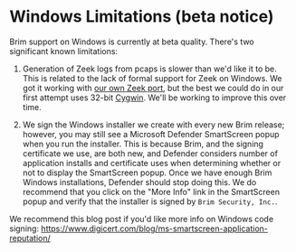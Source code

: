 # Windows Limitations (beta notice)

Brim support on Windows is currently at beta quality. There's two
significant known limitations:

1. Generation of Zeek logs from pcaps is slower than we'd like it to be. This
is related to the lack of formal support for Zeek on Windows. We got it
working with [our own Zeek port](https://github.com/brimsec/zeek/tree/master/brim/windows),
but the best we could do in our first attempt uses 32-bit
[Cygwin](https://www.cygwin.com/). We'll be working to improve this over time.

2. We sign the Windows installer we create with every new Brim release;
however, you may still see a Microsoft Defender SmartScreen popup when you run
the installer. This is because Brim, and the signing certificate we use, are
both new, and Defender considers number of application installs and certificate
uses when determining whether or not to display the SmartScreen popup. Once we
have enough Brim Windows installations, Defender should stop doing this.  We do
recommend that you click on the "More Info" link in the SmartScreen popup and
verify that the installer is signed by `Brim Security, Inc.`.

We recommend this blog post if you'd like more info on Windows code signing:
https://www.digicert.com/blog/ms-smartscreen-application-reputation/
